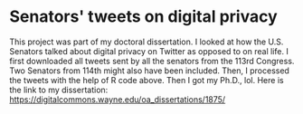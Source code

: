# Senators' tweets on digital privacy 
This project was part of my doctoral dissertation. I looked at how the U.S. Senators talked about digital privacy on Twitter as opposed to on real life. I first downloaded all tweets sent by all the senators from the 113rd Congress. Two Senators from 114th might also have been included. Then, I processed the tweets with the help of R code above. Then I got my Ph.D., lol. Here is the link to my dissertation: https://digitalcommons.wayne.edu/oa_dissertations/1875/ 
